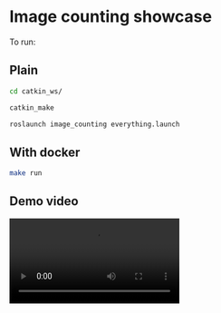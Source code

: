 # Image counting showcase

To run:

## Plain

```bash
cd catkin_ws/

catkin_make

roslaunch image_counting everything.launch
```

## With docker

```bash
make run
```

## Demo video

<video src='demo.mp4' />
